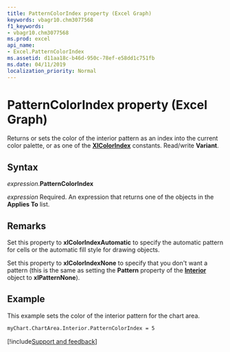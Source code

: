 ```yaml
---
title: PatternColorIndex property (Excel Graph)
keywords: vbagr10.chm3077568
f1_keywords:
- vbagr10.chm3077568
ms.prod: excel
api_name:
- Excel.PatternColorIndex
ms.assetid: d11aa18c-b46d-950c-78ef-e58dd1c751fb
ms.date: 04/11/2019
localization_priority: Normal
---
```



# PatternColorIndex property (Excel Graph)

Returns or sets the color of the interior pattern as an index into the current color palette, or as one of the **[XlColorIndex](excel.xlcolorindex.md)** constants. Read/write **Variant**.

## Syntax

_expression_.**PatternColorIndex**

_expression_ Required. An expression that returns one of the objects in the **Applies To** list.

## Remarks

Set this property to **xlColorIndexAutomatic** to specify the automatic pattern for cells or the automatic fill style for drawing objects. 

Set this property to **xlColorIndexNone** to specify that you don't want a pattern (this is the same as setting the **Pattern** property of the **[Interior](excel.interior-graph-object.md)** object to **xlPatternNone**).


## Example

This example sets the color of the interior pattern for the chart area.

```vb
myChart.ChartArea.Interior.PatternColorIndex = 5
```

[!include[Support and feedback](~/includes/feedback-boilerplate.md)]